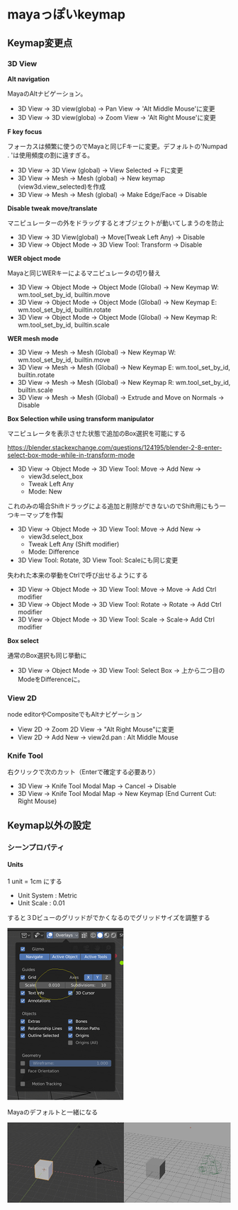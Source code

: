 # mayaっぽいkeymap

## Keymap変更点

### 3D View

**Alt navigation**

MayaのAltナビゲーション。

* 3D View → 3D view(globa) → Pan View → 'Alt Middle Mouse'に変更
* 3D View → 3D view(globa) → Zoom View → 'Alt Right Mouse'に変更


**F key focus**

フォーカスは頻繁に使うのでMayaと同じFキーに変更。デフォルトの'Numpad . 'は使用頻度の割に遠すぎる。

* 3D View → 3D View (global) → View Selected → Fに変更
* 3D View → Mesh → Mesh (global) → New keymap (view3d.view_selected)を作成
* 3D View → Mesh → Mesh (global) → Make Edge/Face → Disable


**Disable tweak move/translate**

マニピュレーターの外をドラッグするとオブジェクトが動いてしまうのを防止

* 3D View → 3D View(global) → Move(Tweak Left Any) → Disable
* 3D View → Object Mode → 3D View Tool: Transform → Disable

**WER object mode**

Mayaと同じWERキーによるマニピュレータの切り替え

* 3D View → Object Mode → Object Mode (Global) → New Keymap W: wm.tool_set_by_id, builtin.move
* 3D View → Object Mode → Object Mode (Global) → New Keymap E: wm.tool_set_by_id, builtin.rotate
* 3D View → Object Mode → Object Mode (Global) → New Keymap R: wm.tool_set_by_id, builtin.scale

**WER mesh mode**

* 3D View → Mesh → Mesh (Global) → New Keymap W: wm.tool_set_by_id, builtin.move  
* 3D View → Mesh → Mesh (Global) → New Keymap E: wm.tool_set_by_id, builtin.rotate
* 3D View → Mesh → Mesh (Global) → New Keymap R: wm.tool_set_by_id, builtin.scale 
* 3D View → Mesh → Mesh (Global) → Extrude and Move on Normals → Disable

**Box Selection while using transform manipulator**

マニピュレータを表示させた状態で追加のBox選択を可能にする

https://blender.stackexchange.com/questions/124195/blender-2-8-enter-select-box-mode-while-in-transform-mode

* 3D View → Object Mode → 3D View Tool: Move → Add New →
    * view3d.select_box
    * Tweak Left Any
    * Mode: New

これのみの場合Shiftドラッグによる追加と削除ができないのでShift用にもう一つキーマップを作製

* 3D View → Object Mode → 3D View Tool: Move → Add New →
    * view3d.select_box
    * Tweak Left Any (Shift modifier)
    * Mode: Difference
* 3D View Tool: Rotate, 3D View Tool: Scaleにも同じ変更

失われた本来の挙動をCtrlで呼び出せるようにする

* 3D View → Object Mode → 3D View Tool: Move → Move → Add Ctrl modifier
* 3D View → Object Mode → 3D View Tool: Rotate → Rotate → Add Ctrl modifier
* 3D View → Object Mode → 3D View Tool: Scale → Scale→ Add Ctrl modifier

**Box select**

通常のBox選択も同じ挙動に
* 3D View -> Object Mode -> 3D View Tool: Select Box -> 上から二つ目のModeをDifferenceに。

### View 2D

node editorやCompositeでもAltナビゲーション

* View 2D →  Zoom 2D View → "Alt Right Mouse"に変更
* View 2D → Add New → view2d.pan : Alt Middle Mouse

### Knife Tool

右クリックで次のカット（Enterで確定する必要あり）
* 3D View -> Knife Tool Modal Map -> Cancel -> Disable
* 3D View -> Knife Tool Modal Map -> New Keymap (End Current Cut: Right Mouse)

## Keymap以外の設定
### シーンプロパティ
#### Units
1 unit = 1cm にする
* Unit System : Metric
* Unit Scale : 0.01


すると３Dビューのグリッドがでかくなるのでグリッドサイズを調整する
 
![](./img/gridSize.png)

Mayaのデフォルトと一緒になる

![](./img/sceneScale.png)
